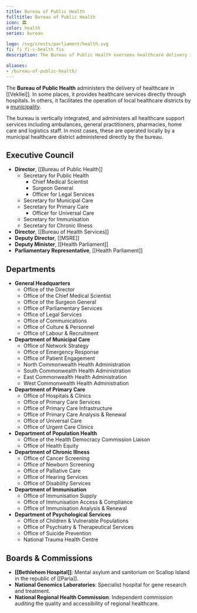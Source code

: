```yaml
---
title: Bureau of Public Health
fulltitle: Bureau of Public Health
icon: 🏛️
color: health
series: bureau

logo: /svg/crests/parliament/health.svg
fi: fi fi-c-health fis
description: The Bureau of Public Health oversees healthcare delivery in Vekllei for the Parliament of Health.

aliases:
- /bureau-of-public-health/
---
```

The <span class="fi fi-c-health fis"></span> **Bureau of Public Health** administers the delivery of healthcare in [[Vekllei]]. In some places, it provides healthcare services directly through hospitals. In others, it facilitates the operation of local healthcare districts by a [municipality](/municipalities/).

The bureau is vertically integrated, and administers all healthcare support services including ambulances, general practitioners, pharmacies, home care and logistics staff. In most cases, these are operated locally by a municipal healthcare district administered directly by the bureau.


## Executive Council

* **Director**, [[Bureau of Public Health]]
    * Secretary for Public Health
        * Chief Medical Scientist
        * Surgeon General
        * Officer for Legal Services
    * Secretary for Municipal Care
    * Secretary for Primary Care
        * Officer for Universal Care
    * Secretary for Immunisation
    * Secretary for Chronic Illness
* **Director**, [[Bureau of Health Services]]
* **Deputy Director**, [[MSRE]]
* **Deputy Minister**, [[Health Parliament]]
* **Parliamentary Representative**, [[Health Parliament]]



## Departments
* **General Headquarters**
    * Office of the Director
    * Office of the Chief Medical Scientist
    * Office of the Surgeon General
    * Office of Parliamentary Services
    * Office of Legal Services
    * Office of Communications
    * Office of Culture & Personnel
    * Office of Labour & Recruitment
* **Department of Municipal Care**
    * Office of Network Strategy
    * Office of Emergency Response
    * Office of Patient Engagement
    * North Commonwealth Health Administration
    * South Commonwealth Health Administration
    * East Commonwealth Health Administration
    * West Commonwealth Health Administration
* **Department of Primary Care**
    * Office of Hospitals & Clinics
    * Office of Primary Care Services
    * Office of Primary Care Infrastructure
    * Office of Primary Care Analysis & Renewal
    * Office of Universal Care
    * Office of Urgent Care Clinics
* **Department of Population Health**
    * Office of the Health Democracy Commission Liaison
    * Office of Health Equity
* **Department of Chronic Illness**
    * Office of Cancer Screening
    * Office of Newborn Screening
    * Office of Palliative Care
    * Office of Hearing Services
    * Office of Disability Services
* **Department of Immunisation**
    * Office of Immunisation Supply
    * Office of Immunisation Access & Compliance
    * Office of Immunisation Analysis & Renewal
* **Department of Psychological Services**
    * Office of Children & Vulnerable Populations
    * Office of Psychiatry & Therapeutical Services
    * Office of Suicide Prevention
    * National Trauma Health Centre




## Boards & Commissions

* **[[Bethlehem Hospital]]**: Mental asylum and sanitorium on Scallop Island in the republic of [[Paria]].
* **National Genomics Laboratories**: Specialist hospital for gene research and treatment.
* **National Regional Health Commission**: Independent commission auditing the quality and accessibility of regional healthcare.

